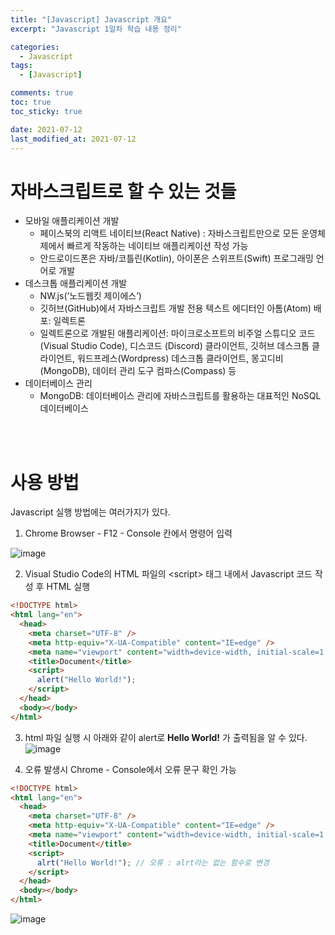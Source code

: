 ```yaml
---
title: "[Javascript] Javascript 개요"
excerpt: "Javascript 1일차 학습 내용 정리"

categories:
  - Javascript
tags:
  - [Javascript]

comments: true
toc: true
toc_sticky: true

date: 2021-07-12
last_modified_at: 2021-07-12
---
```


# 자바스크립트로 할 수 있는 것들

- 모바일 애플리케이션 개발
  - 페이스북의 리액트 네이티브(React Native) : 자바스크립트만으로 모든 운영체제에서 빠르게 작동하는 네이티브 애플리케이션 작성 가능
  - 안드로이드폰은 자바/코틀린(Kotlin), 아이폰은 스위프트(Swift) 프로그래밍 언어로 개발
- 데스크톱 애플리케이션 개발
  - NW.js(‘노드웹킷 제이에스’)
  - 깃허브(GitHub)에서 자바스크립트 개발 전용 텍스트 에디터인 아톰(Atom) 배포: 일렉트론
  - 일렉트론으로 개발된 애플리케이션: 마이크로소프트의 비주얼 스튜디오 코드(Visual Studio Code), 디스코드 (Discord) 클라이언트, 깃허브 데스크톱 클라이언트, 워드프레스(Wordpress) 데스크톱 클라이언트, 몽고디비 (MongoDB), 데이터 관리 도구 컴파스(Compass) 등
- 데이터베이스 관리
  - MongoDB: 데이터베이스 관리에 자바스크립트를 활용하는 대표적인 NoSQL 데이터베이스

<br><br>

# 사용 방법

Javascript 실행 방법에는 여러가지가 있다.

1. Chrome Browser - F12 - Console 칸에서 명령어 입력

![image](https://user-images.githubusercontent.com/86935775/125216661-d1d40800-e2f9-11eb-8c85-33ff741fd66a.png)

2. Visual Studio Code의 HTML 파일의 \<script> 태그 내에서 Javascript 코드 작성 후 HTML 실행

```html
<!DOCTYPE html>
<html lang="en">
  <head>
    <meta charset="UTF-8" />
    <meta http-equiv="X-UA-Compatible" content="IE=edge" />
    <meta name="viewport" content="width=device-width, initial-scale=1.0" />
    <title>Document</title>
    <script>
      alert("Hello World!");
    </script>
  </head>
  <body></body>
</html>
```

3. html 파일 실행 시 아래와 같이 alert로 **Hello World!** 가 출력됨을 알 수 있다.
   ![image](https://user-images.githubusercontent.com/86935775/125216775-2aa3a080-e2fa-11eb-96fc-7ab038c0ef32.png)

4. 오류 발생시 Chrome - Console에서 오류 문구 확인 가능

```html
<!DOCTYPE html>
<html lang="en">
  <head>
    <meta charset="UTF-8" />
    <meta http-equiv="X-UA-Compatible" content="IE=edge" />
    <meta name="viewport" content="width=device-width, initial-scale=1.0" />
    <title>Document</title>
    <script>
      alrt("Hello World!"); // 오류 : alrt라는 없는 함수로 변경
    </script>
  </head>
  <body></body>
</html>
```

![image](https://user-images.githubusercontent.com/86935775/125216822-473fd880-e2fa-11eb-86c4-46fc24e1e4ea.png)
